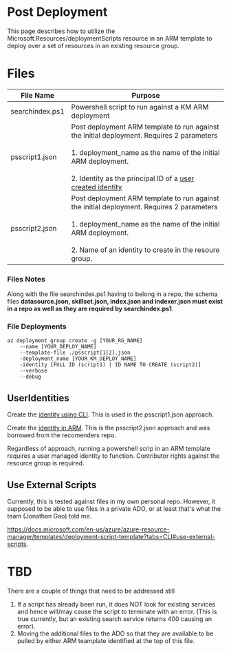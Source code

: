 # Post Deployment

This page describes how to utilize the Microsoft.Resources/deploymentScripts resource in an ARM template to deploy over a set of resources in an existing resource group. 

# Files

|File Name|Purpose|
|------|------|
|searchindex.ps1|Powershell script to run against a KM ARM deployment|
|psscript1.json|Post deployment ARM template to run against the initial deployment. Requires 2 parameters<br><br>1. deployment_name as the name of the initial ARM deployment.<br><br>2. Identity as the principal ID of a [user created identity](https://docs.microsoft.com/en-us/azure/active-directory/managed-identities-azure-resources/how-to-manage-ua-identity-cli)|
|psscript2.json|Post deployment ARM template to run against the initial deployment. Requires 2 parameters<br><br>1. deployment_name as the name of the initial ARM deployment.<br><br>2. Name of an identity to create in the resoure group.|

### Files Notes
Along with the file searchindex.ps1 having to belong in a repo, the schema files <b>datasource.json, skillset.json, index.json and indexer.json must exist in a repo as well as they are required by searchindex.ps1</b>.

### File Deployments
```
az deployment group create -g [YOUR_RG_NAME] 
    --name [YOUR_DEPLOY_NAME] 
    --template-file ./psscript[1|2].json 
    -deployment_name [YOUR_KM_DEPLOY_NAME] 
    -identity [FULL ID (script1) | ID NAME TO CREATE (script2)] 
    --verbose 
    --debug
```

## UserIdentities

Create the [identity using CLI](https://docs.microsoft.com/en-us/azure/active-directory/managed-identities-azure-resources/how-to-manage-ua-identity-cli). This is used in the psscript1.json approach. 

Create the [identity in ARM](https://dev.azure.com/AZGlobal/Azure%20Global%20CAT%20Engineering/_git/RetailRecommendation?version=GBmaster&path=%2Fsrc%2Ftemplate%2Ftemplate.json). This is the psscript2.json approach and was borrowed from the recomenders repo. 

Regardless of approach, running a powershell scrip in an ARM template requires a user managed identity to function. Contributor rights against the resource group is required. 

## Use External Scripts

Currently, this is tested against files in my own personal repo. However, it supposed to be able to use files in a private ADO, or at least that's what the team (Jonathan Gao) told me. 

https://docs.microsoft.com/en-us/azure/azure-resource-manager/templates/deployment-script-template?tabs=CLI#use-external-scripts. 

# TBD

There are a couple of things that need to be addressed still

1. If a script has already been run, it does NOT look for existing services and hence will/may cause the script to terminate with an error. (This is true currently, but an existing search service returns 400 causing an error). 
2. Moving the additional files to the ADO so that they are available to be pulled by either ARM teamplate identified at the top of this file. 